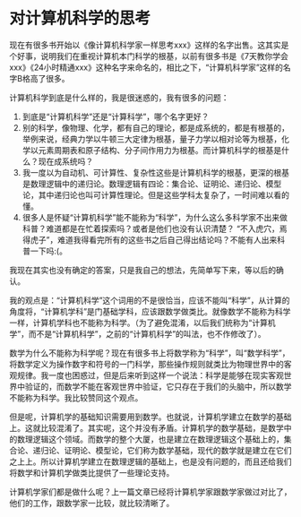 # 对计算机科学的思考

现在有很多书开始以《像计算机科学家一样思考xxx》这样的名字出售。这其实是个好事，说明我们在重视计算机本门科学的根基，以前有很多书是《7天教你学会xxx》《24小时精通xxx》这种名字来命名的，相比之下，“计算机科学家”这样的名字B格高了很多。



计算机科学到底是什么样的，我是很迷惑的，我有很多的问题：

1. 到底是“计算机科学”还是“计算科学”，哪个名字更好？
2. 别的科学，像物理、化学，都有自己的理论，都是成系统的，都是有根基的，举例来说，经典力学以牛顿三大定律为根基，量子力学以相对论等为根基，化学以元素周期表和原子结构、分子间作用力为根基。而计算机科学的根基是什么？现在成系统吗？
3. 我一度以为自动机、可计算性、复杂性这些是计算机科学的根基，更深的根基是数理逻辑中的递归论。数理逻辑有四论：集合论、证明论、递归论、模型论，其中递归论也叫可计算性理论。但是这些学科太复杂了，一时间难以看的懂。
4. 很多人是怀疑“计算机科学”能不能称为“科学”，为什么这么多科学家不出来做科普？难道都是在忙着探索吗？或者是他们也没有认识清楚？ “不入虎穴，焉得虎子”，难道我得看完所有的这些书之后自己得出结论吗？不能有人出来科普一下吗:(。



我现在其实也没有确定的答案，只是我自己的想法，先简单写下来，等以后的确认。



我的观点是：“计算机科学”这个词用的不是很恰当，应该不能叫“科学”，从计算的角度将，“计算机学科”是门基础学科，应该跟数学做类比。就像数学不能称为科学一样，计算机学科也不能称为科学。（为了避免混淆，以后我们统称为“计算机学”，而不是“计算机科学”，之前的“计算机科学”的叫法，也不作修改了）。

数学为什么不能称为科学呢？现在有很多书上将数学称为“科学”，叫“数学科学”，将数学定义为操作数字和符号的一门科学，那些操作规则就类比为物理世界中的客观规律。我一度也困惑过，但是后来听到这样一个说法：科学是能够在现实客观世界中验证的，而数学不能在客观世界中验证，它只存在于我们的头脑中，所以数学不能称为科学。我比较赞同这个观点。

但是呢，计算机学的基础知识需要用到数学。也就说，计算机学建立在数学的基础上。这就比较混淆了。其实呢，这个并没有矛盾。计算机学的数学基础，是数学中的数理逻辑这个领域。而数学的整个大厦，也是建立在数理逻辑这个基础上的，集合论、递归论、证明论、模型论，它们称为数学基础，现代的数学就是建立在它们之上上。所以计算机学建立在数理逻辑的基础上，也是没有问题的，而且还给我们将数学和计算机学做类比提供了一些理论支持。



计算机学家们都是做什么呢？上一篇文章已经将计算机学家跟数学家做过对比了，他们的工作，跟数学家一比较，就比较清晰了。
